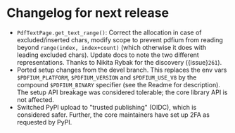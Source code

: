 <!-- SPDX-FileCopyrightText: 2023 geisserml <geisserml@gmail.com> -->
<!-- SPDX-License-Identifier: CC-BY-4.0 -->

<!-- List character: dash (-) -->

# Changelog for next release
- `PdfTextPage.get_text_range()`: Correct the allocation in case of excluded/inserted chars, modify scope to prevent pdfium from reading beyond `range(index, index+count)` (which otherwise it does with leading excluded chars). Update docs to note the two different representations. Thanks to Nikita Rybak for the discovery ({issue}`261`).
- Ported setup changes from the devel branch. This replaces the env vars `$PDFIUM_PLATFORM`, `$PDFIUM_VERSION` and `$PDFIUM_USE_V8` by the compound `$PDFIUM_BINARY` specifier (see the Readme for description). The setup API breakage was considered tolerable; the core library API is not affected.
- Switched PyPI upload to "trusted publishing" (OIDC), which is considered safer. Further, the core maintainers have set up 2FA as requested by PyPI.
